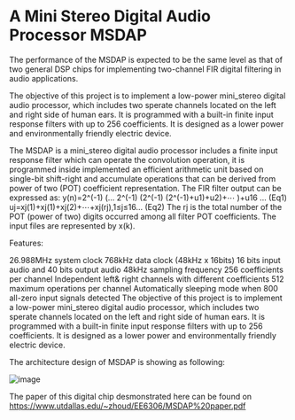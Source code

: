 # A Mini Stereo Digital Audio Processor MSDAP
The performance of the MSDAP is expected to be the same level as that of two general DSP chips for implementing two-channel FIR digital filtering in audio applications. 

The objective of this project is to implement a low-power mini_stereo digital audio processor, which includes two sperate channels located on the left and right side of human ears. It is programmed with a built-in finite input response filters with up to 256 coefficients. It is designed as a lower power and environmentally friendly electric device.

The MSDAP is a mini_stereo digital audio processor includes a finite input response filter which can operate the convolution operation, it is programmed inside implemented an efficient arithmetic unit based on single-bit shift-right and accumulate operations that can be derived from power of two (POT) coefficient representation. The FIR filter output can be expressed as: y(n)=2^(-1) (… 2^(-1) (2^(-1) (2^(-1)+u1)+u2)+⋯ )+u16 … (Eq1) uj=xj(1)+xj(1)+xj(2)+⋯+xj(rj),1≤j≤16… (Eq2) The rj is the total number of the POT (power of two) digits occurred among all filter POT coefficients. The input files are represented by x(k).

Features:

26.988MHz system clock
768kHz data clock (48kHz x 16bits)
16 bits input audio and 40 bits output audio
48kHz sampling frequency
256 coefficients per channel
Independent left& right channels with different coefficients
512 maximum operations per channel
Automatically sleeping mode when 800 all-zero input signals detected
The objective of this project is to implement a low-power mini_stereo digital audio processor, which includes two sperate channels located on the left and right side of human ears. It is programmed with a built-in finite input response filters with up to 256 coefficients. It is designed as a lower power and environmentally friendly electric device.

The architecture design of MSDAP is showing as following:


![image](https://user-images.githubusercontent.com/22983327/50728581-fd4e5a00-10e0-11e9-9da3-2c3b3bf7147e.png)


The paper of this digital chip desmonstrated here can be found on https://www.utdallas.edu/~zhoud/EE6306/MSDAP%20paper.pdf
